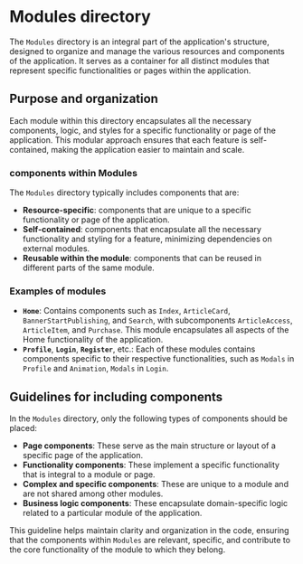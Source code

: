 # Modules directory

The `Modules` directory is an integral part of the application's structure, designed to organize and manage the various resources and components of the application. It serves as a container for all distinct modules that represent specific functionalities or pages within the application.

## Purpose and organization

Each module within this directory encapsulates all the necessary components, logic, and styles for a specific functionality or page of the application. This modular approach ensures that each feature is self-contained, making the application easier to maintain and scale.

### components within Modules

The `Modules` directory typically includes components that are:

-  **Resource-specific**: components that are unique to a specific functionality or page of the application.
-  **Self-contained**: components that encapsulate all the necessary functionality and styling for a feature, minimizing dependencies on external modules.
-  **Reusable within the module**: components that can be reused in different parts of the same module.

### Examples of modules

-  **`Home`**: Contains components such as `Index`, `ArticleCard`, `BannerStartPublishing`, and `Search`, with subcomponents `ArticleAccess`, `ArticleItem`, and `Purchase`. This module encapsulates all aspects of the Home functionality of the application.
-  **`Profile`**, **`Login`**, **`Register`**, etc.: Each of these modules contains components specific to their respective functionalities, such as `Modals` in `Profile` and `Animation`, `Modals` in `Login`.

## Guidelines for including components

In the `Modules` directory, only the following types of components should be placed:

-  **Page components**: These serve as the main structure or layout of a specific page of the application.
-  **Functionality components**: These implement a specific functionality that is integral to a module or page.
-  **Complex and specific components**: These are unique to a module and are not shared among other modules.
-  **Business logic components**: These encapsulate domain-specific logic related to a particular module of the application.

This guideline helps maintain clarity and organization in the code, ensuring that the components within `Modules` are relevant, specific, and contribute to the core functionality of the module to which they belong.

